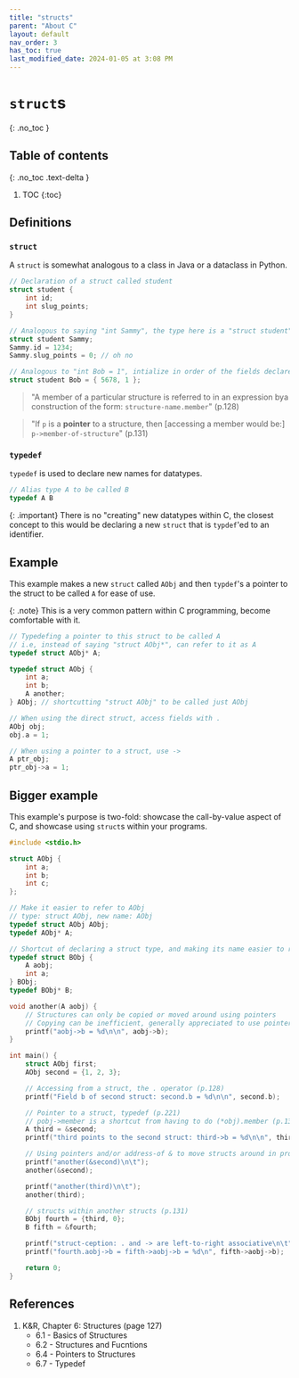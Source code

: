 ```yaml
---
title: "structs"
parent: "About C"
layout: default
nav_order: 3
has_toc: true
last_modified_date: 2024-01-05 at 3:08 PM
---
```


# `struct`s
{: .no_toc }

## Table of contents
{: .no_toc .text-delta }

1. TOC
{:toc}

## Definitions

### `struct`
A `struct` is somewhat analogous to a class in Java or a dataclass in Python.

```c
// Declaration of a struct called student
struct student {
    int id;
    int slug_points;
}

// Analogous to saying "int Sammy", the type here is a "struct student"
struct student Sammy;
Sammy.id = 1234;
Sammy.slug_points = 0; // oh no

// Analogous to "int Bob = 1", intialize in order of the fields declared in the struct definition
struct student Bob = { 5678, 1 };
```

> "A member of a particular structure is referred to in an expression bya construction of the form: `structure-name.member`" (p.128)

> "If `p` is a **pointer** to a structure, then [accessing a member would be:] `p->member-of-structure`" (p.131)

### `typedef`
`typedef` is used to declare new names for datatypes.

```c
// Alias type A to be called B
typedef A B
```

{: .important}
There is no "creating" new datatypes within C, the closest concept to this would be declaring a new `struct` that is `typdef`'ed to an identifier.

## Example

This example makes a new `struct` called `AObj` and then `typdef`'s a pointer to the struct to be called `A` for ease of use.

{: .note}
This is a very common pattern within C programming, become comfortable with it.

```c
// Typedefing a pointer to this struct to be called A
// i.e, instead of saying "struct AObj*", can refer to it as A
typedef struct AObj* A;

typedef struct AObj {
    int a;
    int b;
    A another;
} AObj; // shortcutting "struct AObj" to be called just AObj

// When using the direct struct, access fields with .
AObj obj;
obj.a = 1;

// When using a pointer to a struct, use ->
A ptr_obj;
ptr_obj->a = 1;
```

## Bigger example

This example's purpose is two-fold: showcase the call-by-value aspect of C, and showcase using `struct`s within your programs.

```c
#include <stdio.h>

struct AObj {
    int a;
    int b;
    int c;
};

// Make it easier to refer to AObj
// type: struct AObj, new name: AObj
typedef struct AObj AObj;
typedef AObj* A;

// Shortcut of declaring a struct type, and making its name easier to reference
typedef struct BObj {
    A aobj;
    int a;
} BObj;
typedef BObj* B;

void another(A aobj) {
    // Structures can only be copied or moved around using pointers
    // Copying can be inefficient, generally appreciated to use pointers
    printf("aobj->b = %d\n\n", aobj->b);
}

int main() {
    struct AObj first;
    AObj second = {1, 2, 3};

    // Accessing from a struct, the . operator (p.128)
    printf("Field b of second struct: second.b = %d\n\n", second.b);

    // Pointer to a struct, typedef (p.221)
    // pobj->member is a shortcut from having to do (*obj).member (p.131)
    A third = &second;
    printf("third points to the second struct: third->b = %d\n\n", third->b);

    // Using pointers and/or address-of & to move structs around in programs
    printf("another(&second)\n\t");
    another(&second);

    printf("another(third)\n\t");
    another(third);

    // structs within another structs (p.131)
    BObj fourth = {third, 0};
    B fifth = &fourth;

    printf("struct-ception: . and -> are left-to-right associative\n\t");
    printf("fourth.aobj->b = fifth->aobj->b = %d\n", fifth->aobj->b);

    return 0;
}
```


## References
1. K&R, Chapter 6: Structures (page 127)
    * 6.1 - Basics of Structures
    * 6.2 - Structures and Fucntions
    * 6.4 - Pointers to Structures
    * 6.7 - Typedef
